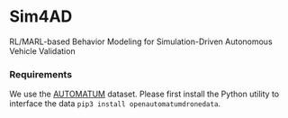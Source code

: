 # Sim4AD
RL/MARL-based Behavior Modeling for Simulation-Driven Autonomous Vehicle Validation


### Requirements
We use the [AUTOMATUM](https://automatum-data.com/) dataset. Please first install the Python utility to interface the data
`pip3 install openautomatumdronedata`.
